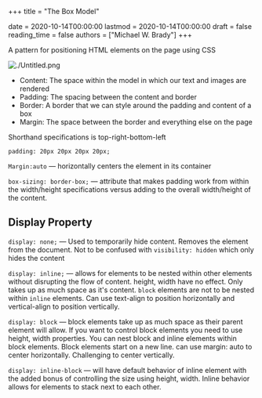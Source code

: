 +++
title = "The Box Model"

date = 2020-10-14T00:00:00
lastmod = 2020-10-14T00:00:00
draft = false
reading_time = false
authors = ["Michael W. Brady"]
+++

A pattern for positioning HTML elements on the page using CSS

![./Untitled.png](The%20Box%20Model%203538c1d2a3dc45719ee619ed48bbc23c/Untitled.png)

- Content: The space within the model in which our text and images are rendered
- Padding: The spacing between the content and border
- Border: A border that we can style around the padding and content of a box
- Margin: The space between the border and everything else on the page

Shorthand specifications is top-right-bottom-left

`padding: 20px 20px 20px 20px;`

`Margin:auto` — horizontally centers the element in its container

`box-sizing: border-box;` — attribute that makes padding work from within the width/height specifications versus adding to the overall width/height of the content.

## Display Property

`display: none;` — Used to temporarily hide content. Removes the element from the document. Not to be confused with `visibility: hidden` which only hides the content

`display: inline;` — allows for elements to be nested within other elements without disrupting the flow of content. height, width have no effect. Only takes up as much space as it's content. `block` elements are not to be nested within `inline` elements. Can use text-align to position horizontally and vertical-align to position vertically.

`display: block` — block elements take up as much space as their parent element will allow. If you want to control block elements you need to use height, width properties. You can nest block and inline elements within block elements. Block elements start on a new line. can use margin: auto to center horizontally. Challenging to center vertically.

`display: inline-block` — will have default behavior of inline element with the added bonus of controlling the size using height, width. Inline behavior allows for elements to stack next to each other.
